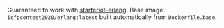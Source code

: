 Guaranteed to work with [starterkit-erlang](https://github.com/icfpcontest2020/starterkit-erlang).
Base image `icfpcontest2020/erlang:latest` built automatically from `Dockerfile.base`.
